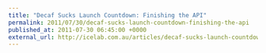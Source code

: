 ```yaml
---
title: "Decaf Sucks Launch Countdown: Finishing the API"
permalink: 2011/07/30/decaf-sucks-launch-countdown-finishing-the-api
published_at: 2011-07-30 06:45:00 +0000
external_url: http://icelab.com.au/articles/decaf-sucks-launch-countdown-finishing-the-api/
---
```

